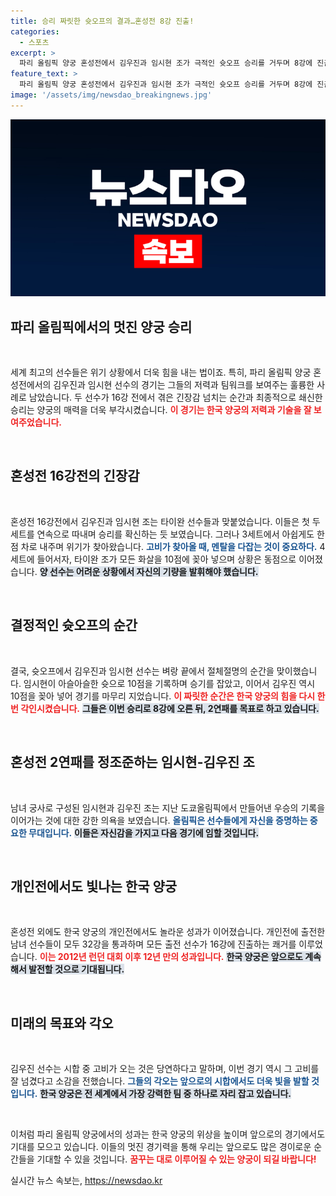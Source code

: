 ```yaml
---
title: 승리 짜릿한 슛오프의 결과…혼성전 8강 진출!
categories:
  - 스포츠
excerpt: >
  파리 올림픽 양궁 혼성전에서 김우진과 임시현 조가 극적인 슛오프 승리를 거두며 8강에 진출했습니다. 역경을 딛고 다시금 2연패를 노리는 그들의 도전이 기대됩니다!
feature_text: >
  파리 올림픽 양궁 혼성전에서 김우진과 임시현 조가 극적인 슛오프 승리를 거두며 8강에 진출했습니다. 역경을 딛고 다시금 2연패를 노리는 그들의 도전이 기대됩니다!
image: '/assets/img/newsdao_breakingnews.jpg'
---
```


<p><img src="/assets/img/newsdao_breakingnews.jpg" alt="pcversion 속보" /></p>

<h2 data-ke-size="size26">파리 올림픽에서의 멋진 양궁 승리</h2>

<p data-ke-size="size16">&nbsp;</p>

<p>세계 최고의 선수들은 위기 상황에서 더욱 힘을 내는 법이죠. 특히, 파리 올림픽 양궁 혼성전에서의 김우진과 임시현 선수의 경기는 그들의 저력과 팀워크를 보여주는 훌륭한 사례로 남았습니다. 두 선수가 16강 전에서 겪은 긴장감 넘치는 순간과 최종적으로 쇄신한 승리는 양궁의 매력을 더욱 부각시켰습니다. <b><span style="color: #ee2323;">이 경기는 한국 양궁의 저력과 기술을 잘 보여주었습니다.</span></b> </p>

<p data-ke-size="size16">&nbsp;</p>

<h2 data-ke-size="size26">혼성전 16강전의 긴장감</h2>

<p data-ke-size="size16">&nbsp;</p>

<p>혼성전 16강전에서 김우진과 임시현 조는 타이완 선수들과 맞붙었습니다. 이들은 첫 두 세트를 연속으로 따내며 승리를 확신하는 듯 보였습니다. 그러나 3세트에서 아쉽게도 한 점 차로 내주며 위기가 찾아왔습니다. <b><span style="color: #1a5490;">고비가 찾아올 때, 멘탈을 다잡는 것이 중요하다.</span></b> 4세트에 들어서자, 타이완 조가 모든 화살을 10점에 꽂아 넣으며 상황은 동점으로 이어졌습니다. <b><span style="background-color: #21538527;">양 선수는 어려운 상황에서 자신의 기량을 발휘해야 했습니다.</span></b></p>

<p data-ke-size="size16">&nbsp;</p>

<h2 data-ke-size="size26">결정적인 슛오프의 순간</h2>

<p data-ke-size="size16">&nbsp;</p>

<p>결국, 슛오프에서 김우진과 임시현 선수는 벼랑 끝에서 절체절명의 순간을 맞이했습니다. 임시현이 아슬아슬한 슛으로 10점을 기록하며 승기를 잡았고, 이어서 김우진 역시 10점을 꽂아 넣어 경기를 마무리 지었습니다. <b><span style="color: #ee2323;">이 짜릿한 순간은 한국 양궁의 힘을 다시 한 번 각인시켰습니다.</span></b> <b><span style="background-color: #21538527;">그들은 이번 승리로 8강에 오른 뒤, 2연패를 목표로 하고 있습니다.</span></b></p>

<p data-ke-size="size16">&nbsp;</p>

<h2 data-ke-size="size26">혼성전 2연패를 정조준하는 임시현-김우진 조</h2>

<p data-ke-size="size16">&nbsp;</p>

<p>남녀 궁사로 구성된 임시현과 김우진 조는 지난 도쿄올림픽에서 만들어낸 우승의 기록을 이어가는 것에 대한 강한 의욕을 보였습니다. <b><span style="color: #1a5490;">올림픽은 선수들에게 자신을 증명하는 중요한 무대입니다.</span></b> <b><span style="background-color: #21538527;">이들은 자신감을 가지고 다음 경기에 임할 것입니다.</span></b></p>

<p data-ke-size="size16">&nbsp;</p>

<h2 data-ke-size="size26">개인전에서도 빛나는 한국 양궁</h2>

<p data-ke-size="size16">&nbsp;</p>

<p>혼성전 외에도 한국 양궁의 개인전에서도 놀라운 성과가 이어졌습니다. 개인전에 출전한 남녀 선수들이 모두 32강을 통과하며 모든 출전 선수가 16강에 진출하는 쾌거를 이루었습니다. <b><span style="color: #ee2323;">이는 2012년 런던 대회 이후 12년 만의 성과입니다.</span></b> <b><span style="background-color: #21538527;">한국 양궁은 앞으로도 계속해서 발전할 것으로 기대됩니다.</span></b></p>

<p data-ke-size="size16">&nbsp;</p>

<h2 data-ke-size="size26">미래의 목표와 각오</h2>

<p data-ke-size="size16">&nbsp;</p>

<p>김우진 선수는 시합 중 고비가 오는 것은 당연하다고 말하며, 이번 경기 역시 그 고비를 잘 넘겼다고 소감을 전했습니다. <b><span style="color: #1a5490;">그들의 각오는 앞으로의 시합에서도 더욱 빛을 발할 것입니다.</span></b> <b><span style="background-color: #21538527;">한국 양궁은 전 세계에서 가장 강력한 팀 중 하나로 자리 잡고 있습니다.</span></b></p>

<p data-ke-size="size16">&nbsp;</p>

<p>이처럼 파리 올림픽 양궁에서의 성과는 한국 양궁의 위상을 높이며 앞으로의 경기에서도 기대를 모으고 있습니다. 이들의 멋진 경기력을 통해 우리는 앞으로도 많은 경이로운 순간들을 기대할 수 있을 것입니다. <b><span style="color: #ee2323;">꿈꾸는 대로 이루어질 수 있는 양궁이 되길 바랍니다!</span></b></p>
실시간 뉴스 속보는, <a href="https://newsdao.kr" rel="dofollow">https://newsdao.kr</a>


